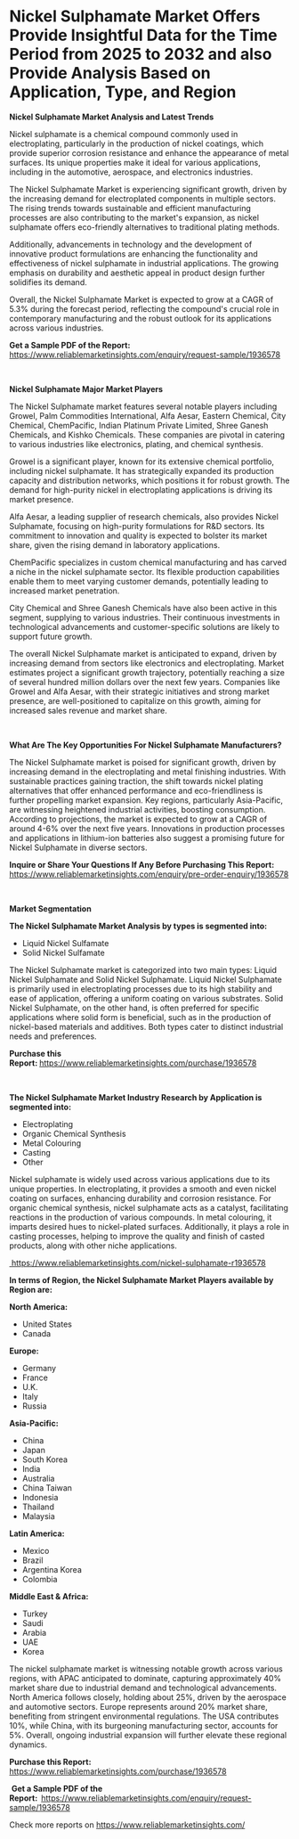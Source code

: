 <p><h1>Nickel Sulphamate Market Offers Provide Insightful Data for the Time Period from 2025 to 2032 and also Provide Analysis Based on Application, Type, and Region</h1></p><p><strong>Nickel Sulphamate Market Analysis and Latest Trends</strong></p>
<p><p>Nickel sulphamate is a chemical compound commonly used in electroplating, particularly in the production of nickel coatings, which provide superior corrosion resistance and enhance the appearance of metal surfaces. Its unique properties make it ideal for various applications, including in the automotive, aerospace, and electronics industries. </p><p>The Nickel Sulphamate Market is experiencing significant growth, driven by the increasing demand for electroplated components in multiple sectors. The rising trends towards sustainable and efficient manufacturing processes are also contributing to the market's expansion, as nickel sulphamate offers eco-friendly alternatives to traditional plating methods. </p><p>Additionally, advancements in technology and the development of innovative product formulations are enhancing the functionality and effectiveness of nickel sulphamate in industrial applications. The growing emphasis on durability and aesthetic appeal in product design further solidifies its demand. </p><p>Overall, the Nickel Sulphamate Market is expected to grow at a CAGR of 5.3% during the forecast period, reflecting the compound's crucial role in contemporary manufacturing and the robust outlook for its applications across various industries.</p></p>
<p><strong>Get a Sample PDF of the Report:&nbsp;</strong> <a href="https://www.reliablemarketinsights.com/enquiry/request-sample/1936578?utm_campaign=2531&utm_medium=2&utm_source=Github&utm_content=ia&utm_term=01042025&utm_id=nickel-sulphamate">https://www.reliablemarketinsights.com/enquiry/request-sample/1936578</a></p>
<p>&nbsp;</p>
<p><strong>Nickel Sulphamate Major Market Players</strong></p>
<p><p>The Nickel Sulphamate market features several notable players including Growel, Palm Commodities International, Alfa Aesar, Eastern Chemical, City Chemical, ChemPacific, Indian Platinum Private Limited, Shree Ganesh Chemicals, and Kishko Chemicals. These companies are pivotal in catering to various industries like electronics, plating, and chemical synthesis.</p><p>Growel is a significant player, known for its extensive chemical portfolio, including nickel sulphamate. It has strategically expanded its production capacity and distribution networks, which positions it for robust growth. The demand for high-purity nickel in electroplating applications is driving its market presence.</p><p>Alfa Aesar, a leading supplier of research chemicals, also provides Nickel Sulphamate, focusing on high-purity formulations for R&D sectors. Its commitment to innovation and quality is expected to bolster its market share, given the rising demand in laboratory applications.</p><p>ChemPacific specializes in custom chemical manufacturing and has carved a niche in the nickel sulphamate sector. Its flexible production capabilities enable them to meet varying customer demands, potentially leading to increased market penetration.</p><p>City Chemical and Shree Ganesh Chemicals have also been active in this segment, supplying to various industries. Their continuous investments in technological advancements and customer-specific solutions are likely to support future growth.</p><p>The overall Nickel Sulphamate market is anticipated to expand, driven by increasing demand from sectors like electronics and electroplating. Market estimates project a significant growth trajectory, potentially reaching a size of several hundred million dollars over the next few years. Companies like Growel and Alfa Aesar, with their strategic initiatives and strong market presence, are well-positioned to capitalize on this growth, aiming for increased sales revenue and market share.</p></p>
<p>&nbsp;</p>
<p><strong>What Are The Key Opportunities For Nickel Sulphamate Manufacturers?</strong></p>
<p><p>The Nickel Sulphamate market is poised for significant growth, driven by increasing demand in the electroplating and metal finishing industries. With sustainable practices gaining traction, the shift towards nickel plating alternatives that offer enhanced performance and eco-friendliness is further propelling market expansion. Key regions, particularly Asia-Pacific, are witnessing heightened industrial activities, boosting consumption. According to projections, the market is expected to grow at a CAGR of around 4-6% over the next five years. Innovations in production processes and applications in lithium-ion batteries also suggest a promising future for Nickel Sulphamate in diverse sectors.</p></p>
<p><strong>Inquire or Share Your Questions If Any Before Purchasing This Report:</strong> <a href="https://www.reliablemarketinsights.com/enquiry/pre-order-enquiry/1936578?utm_campaign=2531&utm_medium=2&utm_source=Github&utm_content=ia&utm_term=01042025&utm_id=nickel-sulphamate">https://www.reliablemarketinsights.com/enquiry/pre-order-enquiry/1936578</a></p>
<p>&nbsp;</p>
<p><strong>Market Segmentation</strong></p>
<p><strong>The Nickel Sulphamate Market Analysis by types is segmented into:</strong></p>
<p><ul><li>Liquid Nickel Sulfamate</li><li>Solid Nickel Sulfamate</li></ul></p>
<p><p>The Nickel Sulphamate market is categorized into two main types: Liquid Nickel Sulphamate and Solid Nickel Sulphamate. Liquid Nickel Sulphamate is primarily used in electroplating processes due to its high stability and ease of application, offering a uniform coating on various substrates. Solid Nickel Sulphamate, on the other hand, is often preferred for specific applications where solid form is beneficial, such as in the production of nickel-based materials and additives. Both types cater to distinct industrial needs and preferences.</p></p>
<p><strong>Purchase this Report:&nbsp;</strong><a href="https://www.reliablemarketinsights.com/purchase/1936578?utm_campaign=2531&utm_medium=2&utm_source=Github&utm_content=ia&utm_term=01042025&utm_id=nickel-sulphamate">https://www.reliablemarketinsights.com/purchase/1936578</a></p>
<p>&nbsp;</p>
<p><strong>The Nickel Sulphamate Market Industry Research by Application is segmented into:</strong></p>
<p><ul><li>Electroplating</li><li>Organic Chemical Synthesis</li><li>Metal Colouring</li><li>Casting</li><li>Other</li></ul></p>
<p><p>Nickel sulphamate is widely used across various applications due to its unique properties. In electroplating, it provides a smooth and even nickel coating on surfaces, enhancing durability and corrosion resistance. For organic chemical synthesis, nickel sulphamate acts as a catalyst, facilitating reactions in the production of various compounds. In metal colouring, it imparts desired hues to nickel-plated surfaces. Additionally, it plays a role in casting processes, helping to improve the quality and finish of casted products, along with other niche applications.</p></p>
<p><a href="https://www.reliablemarketinsights.com/nickel-sulphamate-r1936578?utm_campaign=2531&utm_medium=2&utm_source=Github&utm_content=ia&utm_term=01042025&utm_id=nickel-sulphamate">&nbsp;https://www.reliablemarketinsights.com/nickel-sulphamate-r1936578</a></p>
<p><strong>In terms of Region, the Nickel Sulphamate Market Players available by Region are:</strong></p>
<p>
    <p> <strong> North America: </strong>
        <ul>
            <li>United States</li>
            <li>Canada</li>
        </ul>
        </p> 
    <p> <strong> Europe: </strong>
        <ul>
            <li>Germany</li>
            <li>France</li>
            <li>U.K.</li>
            <li>Italy</li>
            <li>Russia</li>
        </ul>
        </p> 
    <p> <strong> Asia-Pacific: </strong>
        <ul>
            <li>China</li>
            <li>Japan</li>
            <li>South Korea</li>
            <li>India</li>
            <li>Australia</li>
            <li>China Taiwan</li>
            <li>Indonesia</li>
            <li>Thailand</li>
            <li>Malaysia</li>
        </ul>
        </p> 
    <p> <strong> Latin America: </strong>
        <ul>
            <li>Mexico</li>
            <li>Brazil</li>
            <li>Argentina Korea</li>
            <li>Colombia</li>
        </ul>
        </p> 
    <p> <strong> Middle East & Africa: </strong>
        <ul>
            <li>Turkey</li>
            <li>Saudi</li>
            <li>Arabia</li>
            <li>UAE</li>
            <li>Korea</li>
        </ul>
    </p>
    </p>
<p><p>The nickel sulphamate market is witnessing notable growth across various regions, with APAC anticipated to dominate, capturing approximately 40% market share due to industrial demand and technological advancements. North America follows closely, holding about 25%, driven by the aerospace and automotive sectors. Europe represents around 20% market share, benefiting from stringent environmental regulations. The USA contributes 10%, while China, with its burgeoning manufacturing sector, accounts for 5%. Overall, ongoing industrial expansion will further elevate these regional dynamics.</p></p>
<p><strong>Purchase this Report: </strong><a href="https://www.reliablemarketinsights.com/purchase/1936578?utm_campaign=2531&utm_medium=2&utm_source=Github&utm_content=ia&utm_term=01042025&utm_id=nickel-sulphamate">https://www.reliablemarketinsights.com/purchase/1936578</a></p>
<p>&nbsp;<strong>Get a Sample PDF of the Report:&nbsp;&nbsp;</strong><a href="https://www.reliablemarketinsights.com/enquiry/request-sample/1936578?utm_campaign=2531&utm_medium=2&utm_source=Github&utm_content=ia&utm_term=01042025&utm_id=nickel-sulphamate">https://www.reliablemarketinsights.com/enquiry/request-sample/1936578</a></p>
<p><strong></strong></p>
<p>Check more reports on <a href="https://www.reliablemarketinsights.com/?utm_campaign=2531&utm_medium=2&utm_source=Github&utm_content=ia&utm_term=01042025&utm_id=nickel-sulphamate">https://www.reliablemarketinsights.com/</a></p>